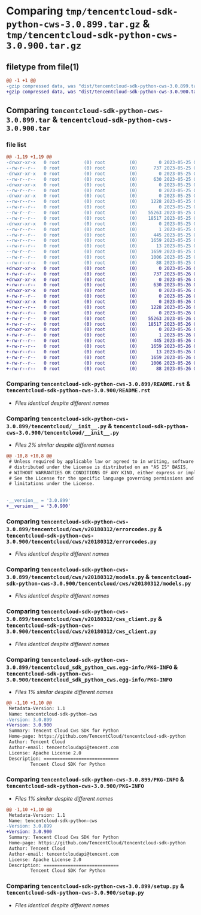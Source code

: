 # Comparing `tmp/tencentcloud-sdk-python-cws-3.0.899.tar.gz` & `tmp/tencentcloud-sdk-python-cws-3.0.900.tar.gz`

## filetype from file(1)

```diff
@@ -1 +1 @@
-gzip compressed data, was "dist/tencentcloud-sdk-python-cws-3.0.899.tar", last modified: Thu May 25 00:23:51 2023, max compression
+gzip compressed data, was "dist/tencentcloud-sdk-python-cws-3.0.900.tar", last modified: Fri May 26 02:15:52 2023, max compression
```

## Comparing `tencentcloud-sdk-python-cws-3.0.899.tar` & `tencentcloud-sdk-python-cws-3.0.900.tar`

### file list

```diff
@@ -1,19 +1,19 @@
-drwxr-xr-x   0 root         (0) root         (0)        0 2023-05-25 00:23:51.000000 tencentcloud-sdk-python-cws-3.0.899/
--rw-r--r--   0 root         (0) root         (0)      737 2023-05-25 00:23:51.000000 tencentcloud-sdk-python-cws-3.0.899/README.rst
-drwxr-xr-x   0 root         (0) root         (0)        0 2023-05-25 00:23:51.000000 tencentcloud-sdk-python-cws-3.0.899/tencentcloud/
--rw-r--r--   0 root         (0) root         (0)      630 2023-05-25 00:23:51.000000 tencentcloud-sdk-python-cws-3.0.899/tencentcloud/__init__.py
-drwxr-xr-x   0 root         (0) root         (0)        0 2023-05-25 00:23:51.000000 tencentcloud-sdk-python-cws-3.0.899/tencentcloud/cws/
--rw-r--r--   0 root         (0) root         (0)        0 2023-05-25 00:23:51.000000 tencentcloud-sdk-python-cws-3.0.899/tencentcloud/cws/__init__.py
-drwxr-xr-x   0 root         (0) root         (0)        0 2023-05-25 00:23:51.000000 tencentcloud-sdk-python-cws-3.0.899/tencentcloud/cws/v20180312/
--rw-r--r--   0 root         (0) root         (0)     1228 2023-05-25 00:23:51.000000 tencentcloud-sdk-python-cws-3.0.899/tencentcloud/cws/v20180312/errorcodes.py
--rw-r--r--   0 root         (0) root         (0)        0 2023-05-25 00:23:51.000000 tencentcloud-sdk-python-cws-3.0.899/tencentcloud/cws/v20180312/__init__.py
--rw-r--r--   0 root         (0) root         (0)    55263 2023-05-25 00:23:51.000000 tencentcloud-sdk-python-cws-3.0.899/tencentcloud/cws/v20180312/models.py
--rw-r--r--   0 root         (0) root         (0)    18517 2023-05-25 00:23:51.000000 tencentcloud-sdk-python-cws-3.0.899/tencentcloud/cws/v20180312/cws_client.py
-drwxr-xr-x   0 root         (0) root         (0)        0 2023-05-25 00:23:51.000000 tencentcloud-sdk-python-cws-3.0.899/tencentcloud_sdk_python_cws.egg-info/
--rw-r--r--   0 root         (0) root         (0)        1 2023-05-25 00:23:51.000000 tencentcloud-sdk-python-cws-3.0.899/tencentcloud_sdk_python_cws.egg-info/dependency_links.txt
--rw-r--r--   0 root         (0) root         (0)      445 2023-05-25 00:23:51.000000 tencentcloud-sdk-python-cws-3.0.899/tencentcloud_sdk_python_cws.egg-info/SOURCES.txt
--rw-r--r--   0 root         (0) root         (0)     1659 2023-05-25 00:23:51.000000 tencentcloud-sdk-python-cws-3.0.899/tencentcloud_sdk_python_cws.egg-info/PKG-INFO
--rw-r--r--   0 root         (0) root         (0)       13 2023-05-25 00:23:51.000000 tencentcloud-sdk-python-cws-3.0.899/tencentcloud_sdk_python_cws.egg-info/top_level.txt
--rw-r--r--   0 root         (0) root         (0)     1659 2023-05-25 00:23:51.000000 tencentcloud-sdk-python-cws-3.0.899/PKG-INFO
--rw-r--r--   0 root         (0) root         (0)     1006 2023-05-25 00:23:51.000000 tencentcloud-sdk-python-cws-3.0.899/setup.py
--rw-r--r--   0 root         (0) root         (0)       88 2023-05-25 00:23:51.000000 tencentcloud-sdk-python-cws-3.0.899/setup.cfg
+drwxr-xr-x   0 root         (0) root         (0)        0 2023-05-26 02:15:52.000000 tencentcloud-sdk-python-cws-3.0.900/
+-rw-r--r--   0 root         (0) root         (0)      737 2023-05-26 02:15:52.000000 tencentcloud-sdk-python-cws-3.0.900/README.rst
+drwxr-xr-x   0 root         (0) root         (0)        0 2023-05-26 02:15:52.000000 tencentcloud-sdk-python-cws-3.0.900/tencentcloud/
+-rw-r--r--   0 root         (0) root         (0)      630 2023-05-26 02:15:52.000000 tencentcloud-sdk-python-cws-3.0.900/tencentcloud/__init__.py
+drwxr-xr-x   0 root         (0) root         (0)        0 2023-05-26 02:15:52.000000 tencentcloud-sdk-python-cws-3.0.900/tencentcloud/cws/
+-rw-r--r--   0 root         (0) root         (0)        0 2023-05-26 02:15:52.000000 tencentcloud-sdk-python-cws-3.0.900/tencentcloud/cws/__init__.py
+drwxr-xr-x   0 root         (0) root         (0)        0 2023-05-26 02:15:52.000000 tencentcloud-sdk-python-cws-3.0.900/tencentcloud/cws/v20180312/
+-rw-r--r--   0 root         (0) root         (0)     1228 2023-05-26 02:15:52.000000 tencentcloud-sdk-python-cws-3.0.900/tencentcloud/cws/v20180312/errorcodes.py
+-rw-r--r--   0 root         (0) root         (0)        0 2023-05-26 02:15:52.000000 tencentcloud-sdk-python-cws-3.0.900/tencentcloud/cws/v20180312/__init__.py
+-rw-r--r--   0 root         (0) root         (0)    55263 2023-05-26 02:15:52.000000 tencentcloud-sdk-python-cws-3.0.900/tencentcloud/cws/v20180312/models.py
+-rw-r--r--   0 root         (0) root         (0)    18517 2023-05-26 02:15:52.000000 tencentcloud-sdk-python-cws-3.0.900/tencentcloud/cws/v20180312/cws_client.py
+drwxr-xr-x   0 root         (0) root         (0)        0 2023-05-26 02:15:52.000000 tencentcloud-sdk-python-cws-3.0.900/tencentcloud_sdk_python_cws.egg-info/
+-rw-r--r--   0 root         (0) root         (0)        1 2023-05-26 02:15:52.000000 tencentcloud-sdk-python-cws-3.0.900/tencentcloud_sdk_python_cws.egg-info/dependency_links.txt
+-rw-r--r--   0 root         (0) root         (0)      445 2023-05-26 02:15:52.000000 tencentcloud-sdk-python-cws-3.0.900/tencentcloud_sdk_python_cws.egg-info/SOURCES.txt
+-rw-r--r--   0 root         (0) root         (0)     1659 2023-05-26 02:15:52.000000 tencentcloud-sdk-python-cws-3.0.900/tencentcloud_sdk_python_cws.egg-info/PKG-INFO
+-rw-r--r--   0 root         (0) root         (0)       13 2023-05-26 02:15:52.000000 tencentcloud-sdk-python-cws-3.0.900/tencentcloud_sdk_python_cws.egg-info/top_level.txt
+-rw-r--r--   0 root         (0) root         (0)     1659 2023-05-26 02:15:52.000000 tencentcloud-sdk-python-cws-3.0.900/PKG-INFO
+-rw-r--r--   0 root         (0) root         (0)     1006 2023-05-26 02:15:52.000000 tencentcloud-sdk-python-cws-3.0.900/setup.py
+-rw-r--r--   0 root         (0) root         (0)       88 2023-05-26 02:15:52.000000 tencentcloud-sdk-python-cws-3.0.900/setup.cfg
```

### Comparing `tencentcloud-sdk-python-cws-3.0.899/README.rst` & `tencentcloud-sdk-python-cws-3.0.900/README.rst`

 * *Files identical despite different names*

### Comparing `tencentcloud-sdk-python-cws-3.0.899/tencentcloud/__init__.py` & `tencentcloud-sdk-python-cws-3.0.900/tencentcloud/__init__.py`

 * *Files 2% similar despite different names*

```diff
@@ -10,8 +10,8 @@
 # Unless required by applicable law or agreed to in writing, software
 # distributed under the License is distributed on an "AS IS" BASIS,
 # WITHOUT WARRANTIES OR CONDITIONS OF ANY KIND, either express or implied.
 # See the License for the specific language governing permissions and
 # limitations under the License.
 
 
-__version__ = '3.0.899'
+__version__ = '3.0.900'
```

### Comparing `tencentcloud-sdk-python-cws-3.0.899/tencentcloud/cws/v20180312/errorcodes.py` & `tencentcloud-sdk-python-cws-3.0.900/tencentcloud/cws/v20180312/errorcodes.py`

 * *Files identical despite different names*

### Comparing `tencentcloud-sdk-python-cws-3.0.899/tencentcloud/cws/v20180312/models.py` & `tencentcloud-sdk-python-cws-3.0.900/tencentcloud/cws/v20180312/models.py`

 * *Files identical despite different names*

### Comparing `tencentcloud-sdk-python-cws-3.0.899/tencentcloud/cws/v20180312/cws_client.py` & `tencentcloud-sdk-python-cws-3.0.900/tencentcloud/cws/v20180312/cws_client.py`

 * *Files identical despite different names*

### Comparing `tencentcloud-sdk-python-cws-3.0.899/tencentcloud_sdk_python_cws.egg-info/PKG-INFO` & `tencentcloud-sdk-python-cws-3.0.900/tencentcloud_sdk_python_cws.egg-info/PKG-INFO`

 * *Files 1% similar despite different names*

```diff
@@ -1,10 +1,10 @@
 Metadata-Version: 1.1
 Name: tencentcloud-sdk-python-cws
-Version: 3.0.899
+Version: 3.0.900
 Summary: Tencent Cloud Cws SDK for Python
 Home-page: https://github.com/TencentCloud/tencentcloud-sdk-python
 Author: Tencent Cloud
 Author-email: tencentcloudapi@tencent.com
 License: Apache License 2.0
 Description: ============================
         Tencent Cloud SDK for Python
```

### Comparing `tencentcloud-sdk-python-cws-3.0.899/PKG-INFO` & `tencentcloud-sdk-python-cws-3.0.900/PKG-INFO`

 * *Files 1% similar despite different names*

```diff
@@ -1,10 +1,10 @@
 Metadata-Version: 1.1
 Name: tencentcloud-sdk-python-cws
-Version: 3.0.899
+Version: 3.0.900
 Summary: Tencent Cloud Cws SDK for Python
 Home-page: https://github.com/TencentCloud/tencentcloud-sdk-python
 Author: Tencent Cloud
 Author-email: tencentcloudapi@tencent.com
 License: Apache License 2.0
 Description: ============================
         Tencent Cloud SDK for Python
```

### Comparing `tencentcloud-sdk-python-cws-3.0.899/setup.py` & `tencentcloud-sdk-python-cws-3.0.900/setup.py`

 * *Files identical despite different names*

